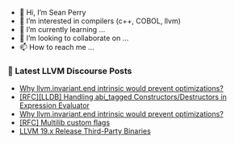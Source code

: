 - 👋 Hi, I’m Sean Perry
- 👀 I’m interested in compilers (c++, COBOL, llvm)
- 🌱 I’m currently learning ...
- 💞️ I’m looking to collaborate on ...
- 📫 How to reach me ...

<!---
s66perry/s66perry is a ✨ special ✨ repository because its `README.md` (this file) appears on your GitHub profile.
You can click the Preview link to take a look at your changes.
--->
### 📕 Latest LLVM Discourse Posts

<!-- DISCOURSE-LLVM:START -->
- [Why llvm.invariant.end intrinsic would prevent optimizations?](https://discourse.llvm.org/t/why-llvm-invariant-end-intrinsic-would-prevent-optimizations/82984#post_3)
- [[RFC][LLDB] Handling abi_tagged Constructors/Destructors in Expression Evaluator](https://discourse.llvm.org/t/rfc-lldb-handling-abi-tagged-constructors-destructors-in-expression-evaluator/82816?page=2#post_23)
- [Why llvm.invariant.end intrinsic would prevent optimizations?](https://discourse.llvm.org/t/why-llvm-invariant-end-intrinsic-would-prevent-optimizations/82984#post_2)
- [[RFC] Multilib custom flags](https://discourse.llvm.org/t/rfc-multilib-custom-flags/81058#post_11)
- [LLVM 19.x Release Third-Party Binaries](https://discourse.llvm.org/t/llvm-19-x-release-third-party-binaries/80374?page=3#post_54)
<!-- DISCOURSE-LLVM:END -->
